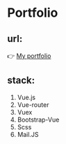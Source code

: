 # Portfolio

## url:

👉 [My portfolio](bensbenj.github.io/portfolio)

## stack:

1. Vue.js
2. Vue-router
3. Vuex
4. Bootstrap-Vue
5. Scss
6. Mail.JS

